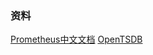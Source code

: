 ### 资料
[Prometheus中文文档](https://prometheus.fuckcloudnative.io/)
[OpenTSDB](http://opentsdb.net/overview.html)


